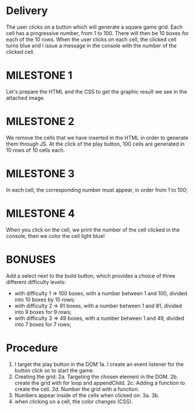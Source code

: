 # Delivery

The user clicks on a button which will generate a square game grid.
Each cell has a progressive number, from 1 to 100.
There will then be 10 boxes for each of the 10 rows.
When the user clicks on each cell, the clicked cell turns blue and I issue a message in the console with the number of the clicked cell.

# MILESTONE 1

Let's prepare the HTML and the CSS to get the graphic result we see in the attached image.

# MILESTONE 2

We remove the cells that we have inserted in the HTML in order to generate them through JS. At the click of the play button, 100 cells are generated in 10 rows of 10 cells each.

# MILESTONE 3

In each cell, the corresponding number must appear, in order from 1 to 100;

# MILESTONE 4

When you click on the cell, we print the number of the cell clicked in the console, then we color the cell light blue!

# BONUSES

Add a select next to the build button, which provides a choice of three different difficulty levels:

- with difficulty 1 => 100 boxes, with a number between 1 and 100, divided into 10 boxes by 10 rows;
- with difficulty 2 => 81 boxes, with a number between 1 and 81, divided into 9 boxes for 9 rows;
- with difficulty 3 => 49 boxes, with a number between 1 and 49, divided into 7 boxes for 7 rows;

# Procedure

1. I target the play button in the DOM
   1a. I create an event listener for the button click so to start the game.
2. Creating the grid:
   2a. Targeting the chosen element in the DOM.
   2b. create the grid with for loop and appendChild.
   2c. Adding a function to create the cell.
   2d. Number the grid with a function.
3. Numbers appear inside of the cells when clicked on:
   3a.
   3b.
4. when clicking on a cell, the color changes (CSS).
